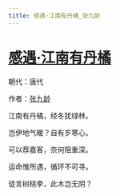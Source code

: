 ```yaml
---
title: 感遇·江南有丹橘_张九龄
---
```


# [感遇·江南有丹橘](http://so.gushiwen.org/view_70867.aspx)

朝代：唐代

作者：[张九龄](http://so.gushiwen.org/author_691.aspx)

江南有丹橘，经冬犹绿林。

岂伊地气暖？自有岁寒心。

可以荐嘉客，奈何阻重深。

运命惟所遇，循环不可寻。

徒言树桃李，此木岂无阴？